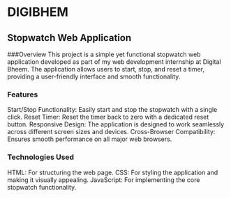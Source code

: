 # DIGIBHEM
## Stopwatch Web Application

###Overview
This project is a simple yet functional stopwatch web application developed as part of my web development internship at Digital Bheem. The application allows users to start, stop, and reset a timer, providing a user-friendly interface and smooth functionality.

### Features
Start/Stop Functionality: Easily start and stop the stopwatch with a single click.
Reset Timer: Reset the timer back to zero with a dedicated reset button.
Responsive Design: The application is designed to work seamlessly across different screen sizes and devices.
Cross-Browser Compatibility: Ensures smooth performance on all major web browsers.
### Technologies Used
HTML: For structuring the web page.
CSS: For styling the application and making it visually appealing.
JavaScript: For implementing the core stopwatch functionality.
